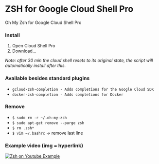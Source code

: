 # ZSH for Google Cloud Shell Pro

Oh My Zsh for Google Cloud Shell Pro

### Install
1. Open Cloud Shell Pro
2. Download...

_Note: after 30 min the cloud shell resets to its original state, the script will automatically install after this._

### Available besides standard plugins
- `gcloud-zsh-completion - Adds completions for the Google Cloud SDK`
- `docker-zsh-completion - Adds completions for Docker`

### Remove

- `$ sudo rm -r ~/.oh-my-zsh`
- `$ sudo apt-get remove --purge zsh`
- `$ rm .zsh*`
- `$ vim ~/.bashrc` -> remove last line

### Example video (img = hyperlink)

[![Zsh on Youtube Example](https://img.youtube.com/vi/I_jGAMR1Mi8/hqdefault.jpg)](https://www.youtube.com/watch?v=I_jGAMR1Mi8)
